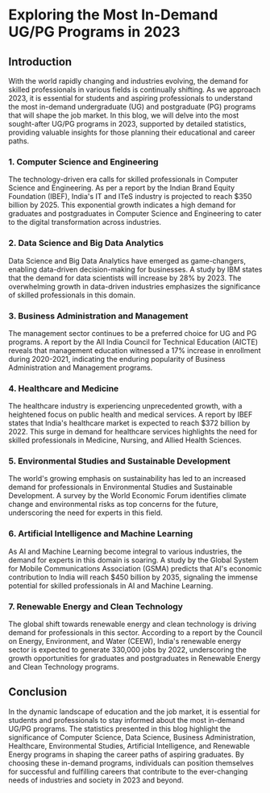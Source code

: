 # Exploring the Most In-Demand UG/PG Programs in 2023

## Introduction

With the world rapidly changing and industries evolving, the demand for skilled professionals in various fields is continually shifting. As we approach 2023, it is essential for students and aspiring professionals to understand the most in-demand undergraduate (UG) and postgraduate (PG) programs that will shape the job market. In this blog, we will delve into the most sought-after UG/PG programs in 2023, supported by detailed statistics, providing valuable insights for those planning their educational and career paths.

### 1. Computer Science and Engineering

The technology-driven era calls for skilled professionals in Computer Science and Engineering. As per a report by the Indian Brand Equity Foundation (IBEF), India's IT and ITeS industry is projected to reach $350 billion by 2025. This exponential growth indicates a high demand for graduates and postgraduates in Computer Science and Engineering to cater to the digital transformation across industries.

### 2. Data Science and Big Data Analytics

Data Science and Big Data Analytics have emerged as game-changers, enabling data-driven decision-making for businesses. A study by IBM states that the demand for data scientists will increase by 28% by 2023. The overwhelming growth in data-driven industries emphasizes the significance of skilled professionals in this domain.

### 3. Business Administration and Management

The management sector continues to be a preferred choice for UG and PG programs. A report by the All India Council for Technical Education (AICTE) reveals that management education witnessed a 17% increase in enrollment during 2020-2021, indicating the enduring popularity of Business Administration and Management programs.

### 4. Healthcare and Medicine

The healthcare industry is experiencing unprecedented growth, with a heightened focus on public health and medical services. A report by IBEF states that India's healthcare market is expected to reach $372 billion by 2022. This surge in demand for healthcare services highlights the need for skilled professionals in Medicine, Nursing, and Allied Health Sciences.

### 5. Environmental Studies and Sustainable Development

The world's growing emphasis on sustainability has led to an increased demand for professionals in Environmental Studies and Sustainable Development. A survey by the World Economic Forum identifies climate change and environmental risks as top concerns for the future, underscoring the need for experts in this field.

### 6. Artificial Intelligence and Machine Learning

As AI and Machine Learning become integral to various industries, the demand for experts in this domain is soaring. A study by the Global System for Mobile Communications Association (GSMA) predicts that AI's economic contribution to India will reach $450 billion by 2035, signaling the immense potential for skilled professionals in AI and Machine Learning.

### 7. Renewable Energy and Clean Technology

The global shift towards renewable energy and clean technology is driving demand for professionals in this sector. According to a report by the Council on Energy, Environment, and Water (CEEW), India's renewable energy sector is expected to generate 330,000 jobs by 2022, underscoring the growth opportunities for graduates and postgraduates in Renewable Energy and Clean Technology programs.

## Conclusion

In the dynamic landscape of education and the job market, it is essential for students and professionals to stay informed about the most in-demand UG/PG programs. The statistics presented in this blog highlight the significance of Computer Science, Data Science, Business Administration, Healthcare, Environmental Studies, Artificial Intelligence, and Renewable Energy programs in shaping the career paths of aspiring graduates. By choosing these in-demand programs, individuals can position themselves for successful and fulfilling careers that contribute to the ever-changing needs of industries and society in 2023 and beyond.
